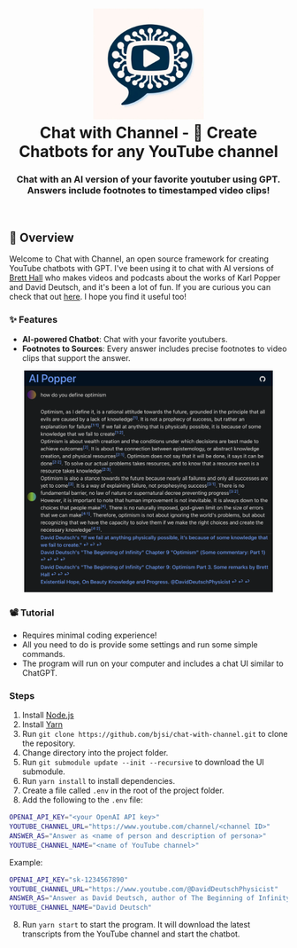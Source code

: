 <h1 align="center">
    <img src="https://raw.githubusercontent.com/bjsi/chat-with-channel/main/img/chat-with-channel.jpg" alt="Chat with Channel Logo" height="200">
    <br/>
    Chat with Channel - 💬 Create Chatbots for any YouTube channel
</h1>

<h3 align="center">Chat with an AI version of your favorite youtuber using GPT. Answers include footnotes to timestamped video clips!</h3>

<br/>

## 🚀 Overview

Welcome to Chat with Channel, an open source framework for creating YouTube chatbots with GPT. I've been using it to chat with AI versions of [Brett Hall](https://www.youtube.com/@bretthall9080) who makes videos and podcasts about the works of Karl Popper and David Deutsch, and it's been a lot of fun. If you are curious you can check that out [here](https://github.com/bjsi/ai-popper). I hope you find it useful too!

### ✨ Features

- **AI-powered Chatbot**: Chat with your favorite youtubers.
- **Footnotes to Sources**: Every answer includes precise footnotes to video clips that support the answer.

<div align="center">
  <img src="https://raw.githubusercontent.com/bjsi/ai-popper/main/img/define-optimism.png" alt="Define Optimism" height="400px">
</div>

### 📽️ Tutorial

- Requires minimal coding experience!
- All you need to do is provide some settings and run some simple commands.
- The program will run on your computer and includes a chat UI similar to ChatGPT.

### Steps

1. Install [Node.js](https://nodejs.org/en/)
2. Install [Yarn](https://yarnpkg.com/)
3. Run `git clone https://github.com/bjsi/chat-with-channel.git` to clone the repository.
4. Change directory into the project folder.
5. Run `git submodule update --init --recursive` to download the UI submodule.
6. Run `yarn install` to install dependencies.
7. Create a file called `.env` in the root of the project folder.
8. Add the following to the `.env` file:

```sh
OPENAI_API_KEY="<your OpenAI API key>"
YOUTUBE_CHANNEL_URL="https://www.youtube.com/channel/<channel ID>"
ANSWER_AS="Answer as <name of person and description of persona>"
YOUTUBE_CHANNEL_NAME="<name of YouTube channel>"
```

Example:

```sh
OPENAI_API_KEY="sk-1234567890"
YOUTUBE_CHANNEL_URL="https://www.youtube.com/@DavidDeutschPhysicist"
ANSWER_AS="Answer as David Deutsch, author of The Beginning of Infinity and The Fabric of Reality."
YOUTUBE_CHANNEL_NAME="David Deutsch"
```

8. Run `yarn start` to start the program. It will download the latest transcripts from the YouTube channel and start the chatbot.
